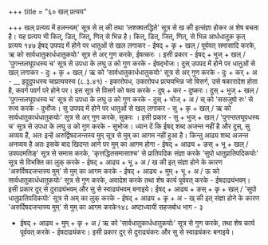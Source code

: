 +++
title = "६० खल् प्रत्यय"

+++
खल् प्रत्यय में हलन्त्यम्' सूत्र से ल् की तथा ‘लशक्वतद्धिते' सूत्र से ख की इत्संज्ञा होकर अ शेष बचता है। यह प्रत्यय भी कित्, डित्, जित्, णित् से भिन्न है।
कित्, डित्, जित्, णित्, से भिन्न आर्धधातुक कृत् प्रत्यय
१४७
ईषद् उपपद में होने पर धातुओं से खल लगाकर -
ईषद् + कृ + खल् / पूर्ववत् समासादि करके, ऋ को सार्वधातुकार्धधातुकयोः' सूत्र से अर् गुण करके, ईषत्करः । इसी प्रकार - ईषद् + भुज् + खल् / 'पुगन्तलघूपधस्य च' सूत्र से उपधा के लघु उ को गुण करके - ईषद्भोजः।
दुस् उपपद में होने पर धातुओं से खल् लगाकर -
दुः + कृ + खल् / ऋ को 'सार्वधातुकार्धधातुकयोः' सूत्र से अर् गुण करके - दुः + कर् + अ -
__ इदुदुपधस्य चाप्रत्ययस्य (८.३.४१) - इकारोपध, उकारोपध प्रत्ययभिन्न जो विसर्ग, उसे षकारादेश होता है, कवर्ग पवर्ग परे होने पर।
इस सूत्र से विसर्ग को षत्व करके - दुष् + कर - दुष्करः।
दुस् + भुज् + खल् / 'पुगन्तलघूपधस्य च' सूत्र से उपधा के लघु उ को गुण करके - दुस् + भोज् + अ / स् को 'ससजुषो रुः' से रुत्व करके - दुर्भोजः।
सु उपपद में होने पर धातुओं से खल् लगाकर -
सु + कृ + खल् / ऋ को सार्वधातुकार्धधातुकयोः' सूत्र से अर् गुण करके, सुकरः । इसी प्रकार - सु + भुज् + खल् / 'पुगन्तलघूपधस्य च' सूत्र से उपधा के लघु उ को गुण करके - सुभोजः।
ध्यान दें कि ईषद् शब्द अजन्त नहीं है और दुस्, सु अव्यय हैं, अतः इन्हें अरुर्द्विषदजन्तस्य मुम् सूत्र से मुम् का आगम नहीं हुआ है।
किन्तु आढ्य शब्द अजन्त अनव्यय है अतः इसके बाद खिदन्त आने पर मुम् का आगम होगा -
ईषद् + आढ्य + ङस् + भू + खल् / उपपदमतिङ्' सूत्र से समास करके, 'कृत्तद्धितसमासाश्च' से प्रातिपदिक संज्ञा करके 'सुपो धातुप्रातिपदिकयोः' सूत्र से विभक्ति
का लुक् करके - ईषद् + आढ्य + भू + अ / ख की इत् संज्ञा होने के कारण 'अरुर्विषदजन्तस्य मुम्' से मुम् का आगम करके - ईषद् + आढ्य + मुम् + भू + अ / ऊ को सार्वधातुकार्धधातुकयोः' सूत्र से गुण करके, अवादेश करके तथा शेष कार्य पूर्ववत् करके - ईषदाढ्यंभवम्।
इसी प्रकार दुर् से दुराढ्यंभवम् और सु से स्वाढ्यंभवम् बनाइये।
ईषद् + आढ्य + ङस् + कृ + खल् / 'सुपो धातुप्रातिपदिकयोः' सूत्र से अम् का लुक् करके - ईषद् + आढ्य + कृ + अ -
ख् की इत् संज्ञा होने के कारण 'अरुर्दिषदजन्तस्य मुम्' से मुम् का आगम करके१४८
अष्टाध्यायी सहजबोध भाग - ३
- ईषद् + आढ्य + मुम् + कृ + अ / ऋ को 'सार्वधातुकार्धधातुकयोः' सूत्र से गुण करके, तथा शेष कार्य पूर्ववत् करके - ईषदाढ्यंकरः। इसी प्रकार दुर् से दुराढ्यंकरः और सु से स्वाढ्यंकरः बनाइये।